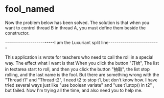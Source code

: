 # fool_named

Now the problem below has been solved.
The solution is that when you want to control thread B in thread A, you must define them beside the constructor.

-------------------------I am the Luxuriant split line--------------------------

This application is wrote for teachers who need to call the roll in a special way.
The effect what I want is that When you click the button "开始", The list in textarea start to roll, and then you click the button "抽取", the list stop rolling, and the last name is the fool.
But there are something wrong with the "Thread t1" and "Thread t2", I need t2 to stop t1, but don't know how. I have tried several ways just like "use boolean variate" and "use t1.stop() in t2" , but failed.
Now I'm trying all the time, and also need you to help me.
